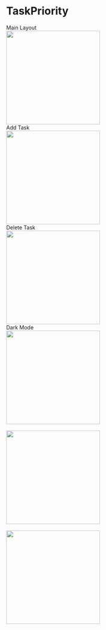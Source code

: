 # TaskPriority

Main Layout
<br><img src="https://user-images.githubusercontent.com/47169164/99157746-94db4700-2680-11eb-9407-75b881d25016.jpg" width=250 align=center><br>
Add Task
<br><img src="https://user-images.githubusercontent.com/47169164/99157748-94db4700-2680-11eb-9a52-a4903f4e0ae9.jpg" width=250 align=top><br>
Delete Task
<br><img src="https://user-images.githubusercontent.com/47169164/99157741-93118380-2680-11eb-90e6-d22be120b95c.jpg" width=250 align=top><br>
Dark Mode
<br><img src="https://user-images.githubusercontent.com/47169164/99157743-9442b080-2680-11eb-8110-3ce14560e8db.jpg" width=250 align=top><br>
<br><img src="https://user-images.githubusercontent.com/47169164/99157744-9442b080-2680-11eb-9641-528709836224.jpg" width=250 align=top><br>
<br><img src="https://user-images.githubusercontent.com/47169164/99157745-9442b080-2680-11eb-958f-f8b68d238805.jpg" width=250 align=top><br>


